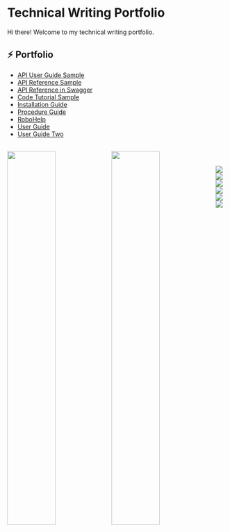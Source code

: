 # Technical Writing Portfolio



Hi there! Welcome to my technical writing portfolio.

## :zap: Portfolio
<ul>
<li><a href="https://github.com/ryanssplan/technicalwritingsamples/wiki/API-User-Guide-Sample">API User Guide Sample</a></li>
<li><a href="https://github.com/ryansplan/technicalwritingsamples/wiki/API-Reference-Sample">API Reference Sample</a></li>
<li><a href="https://app.swaggerhub.com/apis/ryansplan/ryanapi/1.0.0">API Reference in Swagger</a></li>
<li><a href="https://github.com/ryansplan/technicalwritingsamples/wiki/Code-Tutorial-Sample">Code Tutorial Sample</a></li>
<li><a href="https://github.com/ryansplan/technicalwritingsamples/wiki/Installation-Guide-Sample">Installation Guide</a></li>
<li><a href="https://github.com/ryansplan/technicalwritingsamples/wiki/Procedure-Guide-Sample">Procedure Guide</a></li>
<li><a href="https://github.com/ryansplan/technicalwritingsamples/wiki/RoboHelp">RoboHelp</a></li>
<li><a href="https://github.com/ryansplan/technicalwritingsamples/wiki/User-Guide-Sample">User Guide</a></li>
<li><a href="https://github.com/ryansplan/technicalwritingsamples/wiki/User-Guide-Sample-Two">User Guide Two</a></li>
</ul>

<br>

<img align="left" width="47%" src= "https://github-readme-stats.vercel.app/api?username=ryansplan&show_icons=true&theme=transparent" />

<img align="left" width="47%" src= "https://github-readme-stats.vercel.app/api/top-langs/?username=ryansplan" />

<br>
<br>

<img align="left" src="https://img.shields.io/badge/adobe-%23FF0000.svg?style=for-the-badge&logo=adobe&logoColor=white" />

<img align="left" src="https://img.shields.io/badge/Adobe%20Dreamweaver-FF61F6.svg?style=for-the-badge&logo=Adobe%20Dreamweaver&logoColor=white" />

<img align="down" src="https://img.shields.io/badge/javascript-%23323330.svg?style=for-the-badge&logo=javascript&logoColor=%23F7DF1E" />

<img align="left" src="https://img.shields.io/badge/html5-%23E34F26.svg?style=for-the-badge&logo=html5&logoColor=white" />

<img align="left" src="https://img.shields.io/badge/markdown-%23000000.svg?style=for-the-badge&logo=markdown&logoColor=white" />

<img align="left" src="https://img.shields.io/badge/css3-%231572B6.svg?style=for-the-badge&logo=css3&logoColor=white" />
